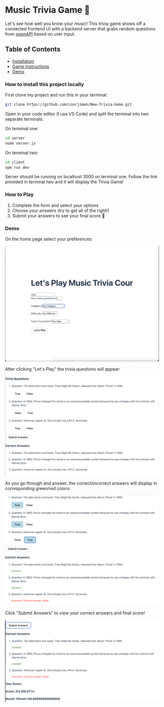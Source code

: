 # Music Trivia Game 🎵

Let's see how well you know your music! This trivia game shows off a connected frontend UI with a backend server that grabs random questions from [openAPI](https://opentdb.com/api_config.php) based on user input.

## Table of Contents
- [Installation](#how-to-install-this-project-locally)
- [Game Instructions](#how-to-play)
- [Demo](#demo)

### How to install this project locally
First clone my project and run this in your terminal:

```bash
git clone https://github.com/courjimen/New-Trivia-Game.git
```
Open in your code editor (I use VS Code) and split the terminal into two separate terminals.

On terminal one:

```bash
cd server
node server.js
```

On terminal two:

```bash
cd client
npm run dev
```
Server should be running on localhost 3000 on terminal one. Follow the link provided in terminal two and it will display the Trivia Game!

### How to Play
1. Complete the form and select your options
2. Choose your answers (try to get all of the right!)
3. Submit your answers to see your final score 🎉

### Demo
On the home page select your preferences:

![](/images/homepage.png)

After clicking "Let's Play" the trivia questions will appear:

![](/images/triviagame.png)

As you go through and answer, the correct/incorrect answers will display in corresponding green/red colors:

![](/images/red.png)

Click "Submit Answers" to view your correct answers and final score!

![](/images/win.png)